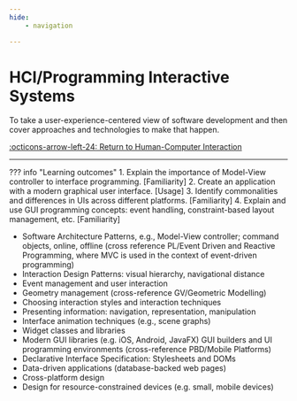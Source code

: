 ```yaml
---
hide:
    - navigation

---
```

# HCI/Programming Interactive Systems

To take a user-experience-centered view of software development and then cover approaches and technologies to make that happen.

[:octicons-arrow-left-24: Return to Human-Computer Interaction](/Bodies-of-Knowledge/Human-Computer-Interaction/)

---

??? info "Learning outcomes"
    1. Explain the importance of Model-View controller to interface programming. [Familiarity]
    2. Create an application with a modern graphical user interface. [Usage]
    3. Identify commonalities and differences in UIs across different platforms. [Familiarity]
    4. Explain and use GUI programming concepts: event handling, constraint-based layout management, etc. [Familiarity]

- Software Architecture Patterns, e.g., Model-View controller; command objects, online, offline (cross reference PL/Event Driven and Reactive Programming, where MVC is used in the context of event-driven programming)
- Interaction Design Patterns: visual hierarchy, navigational distance
- Event management and user interaction
- Geometry management (cross-reference GV/Geometric Modelling)
- Choosing interaction styles and interaction techniques
- Presenting information: navigation, representation, manipulation
- Interface animation techniques (e.g., scene graphs)
- Widget classes and libraries
- Modern GUI libraries (e.g. iOS, Android, JavaFX) GUI builders and UI programming environments (cross-reference PBD/Mobile Platforms)
- Declarative Interface Specification: Stylesheets and DOMs
- Data-driven applications (database-backed web pages)
- Cross-platform design
- Design for resource-constrained devices (e.g. small, mobile devices)